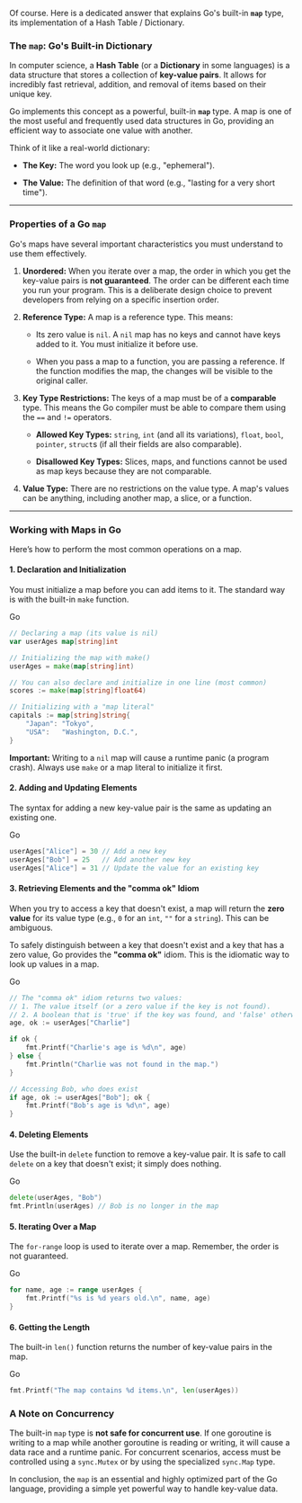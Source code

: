 Of course. Here is a dedicated answer that explains Go's built-in **`map`** type, its implementation of a Hash Table / Dictionary.

### **The `map`: Go's Built-in Dictionary**

In computer science, a **Hash Table** (or a **Dictionary** in some languages) is a data structure that stores a collection of **key-value pairs**. It allows for incredibly fast retrieval, addition, and removal of items based on their unique key.

Go implements this concept as a powerful, built-in **`map`** type. A map is one of the most useful and frequently used data structures in Go, providing an efficient way to associate one value with another.

Think of it like a real-world dictionary:

- **The Key:** The word you look up (e.g., "ephemeral").
    
- **The Value:** The definition of that word (e.g., "lasting for a very short time").
    

---

### Properties of a Go `map`

Go's maps have several important characteristics you must understand to use them effectively.

1. **Unordered:** When you iterate over a map, the order in which you get the key-value pairs is **not guaranteed**. The order can be different each time you run your program. This is a deliberate design choice to prevent developers from relying on a specific insertion order.
    
2. **Reference Type:** A map is a reference type. This means:
    
    - Its zero value is `nil`. A `nil` map has no keys and cannot have keys added to it. You must initialize it before use.
        
    - When you pass a map to a function, you are passing a reference. If the function modifies the map, the changes will be visible to the original caller.
        
3. **Key Type Restrictions:** The keys of a map must be of a **comparable** type. This means the Go compiler must be able to compare them using the `==` and `!=` operators.
    
    - **Allowed Key Types:** `string`, `int` (and all its variations), `float`, `bool`, `pointer`, `struct`s (if all their fields are also comparable).
        
    - **Disallowed Key Types:** Slices, maps, and functions cannot be used as map keys because they are not comparable.
        
4. **Value Type:** There are no restrictions on the value type. A map's values can be anything, including another map, a slice, or a function.
    

---

### Working with Maps in Go

Here’s how to perform the most common operations on a map.

#### 1. Declaration and Initialization

You must initialize a map before you can add items to it. The standard way is with the built-in `make` function.

Go

```Go
// Declaring a map (its value is nil)
var userAges map[string]int

// Initializing the map with make()
userAges = make(map[string]int)

// You can also declare and initialize in one line (most common)
scores := make(map[string]float64)

// Initializing with a "map literal"
capitals := map[string]string{
    "Japan": "Tokyo",
    "USA":   "Washington, D.C.",
}
```

**Important:** Writing to a `nil` map will cause a runtime panic (a program crash). Always use `make` or a map literal to initialize it first.

#### 2. Adding and Updating Elements

The syntax for adding a new key-value pair is the same as updating an existing one.

Go

```Go
userAges["Alice"] = 30 // Add a new key
userAges["Bob"] = 25   // Add another new key
userAges["Alice"] = 31 // Update the value for an existing key
```

#### 3. Retrieving Elements and the "comma ok" Idiom

When you try to access a key that doesn't exist, a map will return the **zero value** for its value type (e.g., `0` for an `int`, `""` for a `string`). This can be ambiguous.

To safely distinguish between a key that doesn't exist and a key that has a zero value, Go provides the **"comma ok"** idiom. This is the idiomatic way to look up values in a map.

Go

```Go
// The "comma ok" idiom returns two values:
// 1. The value itself (or a zero value if the key is not found).
// 2. A boolean that is 'true' if the key was found, and 'false' otherwise.
age, ok := userAges["Charlie"]

if ok {
    fmt.Printf("Charlie's age is %d\n", age)
} else {
    fmt.Println("Charlie was not found in the map.")
}

// Accessing Bob, who does exist
if age, ok := userAges["Bob"]; ok {
    fmt.Printf("Bob's age is %d\n", age)
}
```

#### 4. Deleting Elements

Use the built-in `delete` function to remove a key-value pair. It is safe to call `delete` on a key that doesn't exist; it simply does nothing.

Go

```Go
delete(userAges, "Bob")
fmt.Println(userAges) // Bob is no longer in the map
```

#### 5. Iterating Over a Map

The `for-range` loop is used to iterate over a map. Remember, the order is not guaranteed.

Go

```Go
for name, age := range userAges {
    fmt.Printf("%s is %d years old.\n", name, age)
}
```

#### 6. Getting the Length

The built-in `len()` function returns the number of key-value pairs in the map.

Go

```Go
fmt.Printf("The map contains %d items.\n", len(userAges))
```

### A Note on Concurrency

The built-in `map` type is **not safe for concurrent use**. If one goroutine is writing to a map while another goroutine is reading or writing, it will cause a data race and a runtime panic. For concurrent scenarios, access must be controlled using a `sync.Mutex` or by using the specialized `sync.Map` type.

In conclusion, the `map` is an essential and highly optimized part of the Go language, providing a simple yet powerful way to handle key-value data.